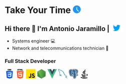 
# Take Your Time  <img width="25px" src="./assets/ico_time.png"/>

## Hi there 👋 I'm Antonio Jaramillo  | <a href="https://twitter.com/Drako9159"><img width="35px" src="./assets/icon_twitter.png"/></a>
- Systems engineer 💻
- Network and telecommunications technician 📶
### Full Stack Developer


<a href="https://twitter.com"><img width="30px" src="./assets/icon_css.png"/></a>
<a href="https://twitter.com"><img width="30px" src="./assets/icon_html.png"/></a>
<a href="https://twitter.com"><img width="30px" src="./assets/icon_js.png"/></a>
<a href="https://twitter.com"><img width="30px" src="./assets/icon_node.png"/></a>
<a href="https://twitter.com"><img width="30px" src="./assets/icon_vue.png"/></a>
<a href="https://twitter.com"><img width="30px" src="./assets/icon_mysql.png"/></a>
<a href="https://twitter.com"><img width="30px" src="./assets/icon_postgre.png"/></a>
<a href="https://twitter.com"><img width="30px" src="./assets/icon_java.png"/></a>



<!--
**Drako9159/Drako9159** is a ✨ _special_ ✨ repository because its `README.md` (this file) appears on your GitHub profile.

Here are some ideas to get you started:

- 🔭 I’m currently working on ...
- 🌱 I’m currently learning ...
- 👯 I’m looking to collaborate on ...
- 🤔 I’m looking for help with ...
- 💬 Ask me about ...
- 📫 How to reach me: ...
- 😄 Pronouns: ...
- ⚡ Fun fact: ...
-->
